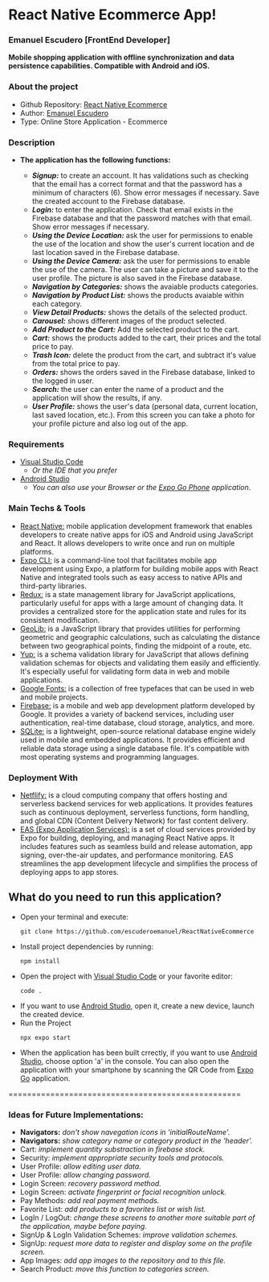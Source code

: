 # React Native Ecommerce App!

### Emanuel Escudero [FrontEnd Developer]

__Mobile shopping application with offline synchronization and data persistence capabilities. Compatible with Android and iOS.__

### About the project

- Github Repository: [React Native Ecommerce](https://github.com/escuderoemanuel/ReactNativeEcommerce)
- Author: [Emanuel Escudero](http://emanuelescudero.ar)
- Type: Online Store Application - Ecommerce

### Description

- **The application has the following functions:**
  
  - ***Signup:*** to create an account. It has validations such as checking that the email has a correct format and that the password has a minimum of characters (6). Show error messages if necessary. Save the created account to the Firebase database. 
  - ***Login:*** to enter the application. Check that email exists in the Firebase database and that the password matches with that email. Show error messages if necessary.
  - ***Using the Device Location:*** ask the user for permissions to enable the use of the location and show the user\'s current location and de last location saved in the Firebase database. 
  - ***Using the Device Camera:*** ask the user for permissions to enable the use of the camera. The user can take a picture and save it to the user profile. The picture is also saved in the Firebase database. 
  - ***Navigation by Categories:*** shows the avaiable products categories.
  - ***Navigation by Product List:*** shows the products avaiable within each category.
  - ***View Detail Products:*** shows the details of the selected product.
  - ***Carousel:*** shows different images of the product selected.
  - ***Add Product to the Cart:*** Add the selected product to the cart.
  - ***Cart:*** shows the products added to the cart, their prices and the total price to pay.
  - ***Trash Icon:*** delete the product from the cart, and subtract it\'s value from the total price to pay.
  - ***Orders:*** shows the orders saved in the Firebase database, linked to the logged in user.
  - ***Search:*** the user can enter the name of a product and the application will show the results, if any.
  - ***User Profile:*** shows the user's data (personal data, current location, last saved location, etc.). From this screen you can take a photo for your profile picture and also log out of the app.


### Requirements

- [Visual Studio Code](https://code.visualstudio.com/) 
  - _Or the IDE that you prefer_
- [Android Studio](https://developer.android.com/studio?hl=es-419)
  - _You can also use your Browser or the [Expo Go Phone](https://expo.dev/client) application_.

### Main Techs & Tools

- [React Native:](https://reactnative.dev/) mobile application development framework that enables developers to create native apps for iOS and Android using JavaScript and React. It allows developers to write once and run on multiple platforms.
- [Expo CLI:](https://docs.expo.dev/more/expo-cli/) is a command-line tool that facilitates mobile app development using Expo, a platform for building mobile apps with React Native and integrated tools such as easy access to native APIs and third-party libraries.
- [Redux:](https://redux.js.org/) is a state management library for JavaScript applications, particularly useful for apps with a large amount of changing data. It provides a centralized store for the application state and rules for its consistent modification.
- [GeoLib:](https://www.npmjs.com/package/geolib) is a JavaScript library that provides utilities for performing geometric and geographic calculations, such as calculating the distance between two geographical points, finding the midpoint of a route, etc.
- [Yup:](https://www.npmjs.com/package/yup) is a schema validation library for JavaScript that allows defining validation schemas for objects and validating them easily and efficiently. It's especially useful for validating form data in web and mobile applications.
- [Google Fonts:](https://fonts.google.com/) is a collection of free typefaces that can be used in web and mobile projects.
- [Firebase:](https://firebase.google.com/?hl=es) is a mobile and web app development platform developed by Google. It provides a variety of backend services, including user authentication, real-time database, cloud storage, analytics, and more.
- [SQLite:](https://www.sqlite.org/index.html) is a lightweight, open-source relational database engine widely used in mobile and embedded applications. It provides efficient and reliable data storage using a single database file. It's compatible with most operating systems and programming languages.

### Deployment With

- [Netflify:](https://www.netlify.com/) is a cloud computing company that offers hosting and serverless backend services for web applications. It provides features such as continuous deployment, serverless functions, form handling, and global CDN (Content Delivery Network) for fast content delivery.
- [EAS (Expo Application Services):](https://expo.dev/eas) is a set of cloud services provided by Expo for building, deploying, and managing React Native apps. It includes features such as seamless build and release automation, app signing, over-the-air updates, and performance monitoring. EAS streamlines the app development lifecycle and simplifies the process of deploying apps to app stores.


## What do you need to run this application?

- Open your terminal and execute:
  ```
  git clone https://github.com/escuderoemanuel/ReactNativeEcommerce
  ```
- Install project dependencies by running:
  ```
  npm install
  ```
- Open the project with [Visual Studio Code](https://code.visualstudio.com/) or your favorite editor:
  ```
  code .
  ```
- If you want to use [Android Studio](https://developer.android.com/studio?hl=es-419), open it, create a new device, launch the created device.  
- Run the Project
  ```
  npx expo start
  ```
- When the application has been built crrectly, if you want to use [Android Studio](https://developer.android.com/studio?hl=es-419), choose option \'a\' in the console. You can also open the application with your smartphone by scanning the QR Code from [Expo Go](https://expo.dev/client) application.




==================================================

###  Ideas for Future Implementations:

- **Navigators:** _don\'t show navegation icons in \'initialRouteName\'._
- **Navigators:** _show category name or category product in the \'header\'._
- Cart: _implement quantity substraction in firebase stock._
- Security: _implement appropriate security tools and protocols._
- User Profile: _allow editing user data._
- User Profile: _allow changing password._
- Login Screen: _recovery password method._
- Login Screen: _activate fingerprint or facial recognition unlock._
- Pay Methods: _add real payment methods._
- Favorite List: _add products to a favorites list or wish list._
- LogIn / LogOut: _change these screens to another more suitable part of the application, maybe before paying._
- SignUp & LogIn Validation Schemes: _improve validation schemes._
- SignUp: _request more data to register and display some on the profile screen._
- App Images: _add app images to the repository and to this file._
- Search Product: _move this function to categories screen._
